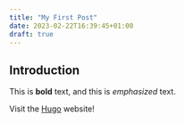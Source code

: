 ```yaml
---
title: "My First Post"
date: 2023-02-22T16:39:45+01:00
draft: true
---
```

## Introduction

This is **bold** text, and this is *emphasized* text.

Visit the [Hugo](https://gohugo.io) website!
